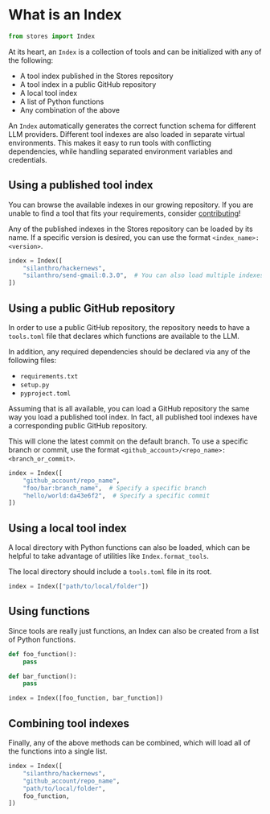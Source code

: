 # What is an Index

```python
from stores import Index
```

At its heart, an `Index` is a collection of tools and can be initialized with any of the following:
- A tool index published in the Stores repository
- A tool index in a public GitHub repository
- A local tool index
- A list of Python functions
- Any combination of the above

An `Index` automatically generates the correct function schema for different LLM providers. Different tool indexes are also loaded in separate virtual environments. This makes it easy to run tools with conflicting dependencies, while handling separated environment variables and credentials.

## Using a published tool index

You can browse the available indexes in our growing repository. If you are unable to find a tool that fits your requirements, consider [contributing](/docs/contribute)!

Any of the published indexes in the Stores repository can be loaded by its name. If a specific version is desired, you can use the format `<index_name>:<version>`.

```python
index = Index([
    "silanthro/hackernews",
    "silanthro/send-gmail:0.3.0",  # You can also load multiple indexes at once
])
```

## Using a public GitHub repository

In order to use a public GitHub repository, the repository needs to have a `tools.toml` file that declares which functions are available to the LLM.

In addition, any required dependencies should be declared via any of the following files:
- `requirements.txt`
- `setup.py`
- `pyproject.toml`

Assuming that is all available, you can load a GitHub repository the same way you load a published tool index. In fact, all published tool indexes have a corresponding public GitHub repository.

This will clone the latest commit on the default branch. To use a specific branch or commit, use the format `<github_account>/<repo_name>:<branch_or_commit>`.

```python
index = Index([
    "github_account/repo_name",
    "foo/bar:branch_name",  # Specify a specific branch
    "hello/world:da43e6f2",  # Specify a specific commit
])
```

## Using a local tool index

A local directory with Python functions can also be loaded, which can be helpful to take advantage of utilities like `Index.format_tools`.

The local directory should include a `tools.toml` file in its root.

```python
index = Index(["path/to/local/folder"])
```

## Using functions

Since tools are really just functions, an Index can also be created from a list of Python functions.

```python
def foo_function():
    pass

def bar_function():
    pass

index = Index([foo_function, bar_function])
```

## Combining tool indexes

Finally, any of the above methods can be combined, which will load all of the functions into a single list.

```python
index = Index([
    "silanthro/hackernews",
    "github_account/repo_name",
    "path/to/local/folder",
    foo_function,
])
```